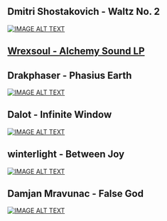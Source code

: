 ## Dmitri Shostakovich - Waltz No. 2
[![IMAGE ALT TEXT](http://img.youtube.com/vi/mmCnQDUSO4I/0.jpg)](http://www.youtube.com/watch?v=mmCnQDUSO4I)
## [Wrexsoul - Alchemy Sound LP](https://archive.org/details/exp037)
## Drakphaser - Phasius Earth
[![IMAGE ALT TEXT](http://img.youtube.com/vi/0VpQi7EOEDg/0.jpg)](http://www.youtube.com/watch?v=0VpQi7EOEDg)
## Dalot - Infinite Window
[![IMAGE ALT TEXT](http://img.youtube.com/vi/oAN_UVHtCro/0.jpg)](http://www.youtube.com/watch?v=oAN_UVHtCro)
## winterlight - Between Joy
[![IMAGE ALT TEXT](http://img.youtube.com/vi/hxdfiHGrcCA/0.jpg)](http://www.youtube.com/watch?v=hxdfiHGrcCA)
## Damjan Mravunac - False God
[![IMAGE ALT TEXT](http://img.youtube.com/vi/ZCDAszFV-7U/0.jpg)](http://www.youtube.com/watch?v=ZCDAszFV-7U)
